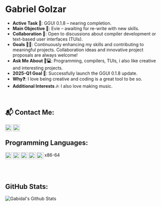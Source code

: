 # Gabriel Golzar

- **Active Task 🚀**: GGUI 0.1.8 – nearing completion.
- **Main Objective 🔄**: Evie – awaiting for re-write with new skills.  
- **Collaboration 💬**: Open to discussions about compiler development or text-based user interfaces (TUIs).
- **Goals 🌱💡**: Continuously enhancing my skills and contributing to meaningful projects. Collaboration ideas and innovative project proposals are always welcome!
- **Ask Me About 🤖💻**: Programming, compilers, TUIs, i also like creative and interesting projects.
- **2025-Q1 Goal 🎯**: Successfully launch the GGUI 0.1.8 update.
- **Why❓**: I love being creative and coding is a great tool to be so.
- **Additional Interests 🎶**: I also love making music.
<br>

## 📬 Contact Me:
[<img align="left" alt="Discord Server" height="22px" src="https://discord.com/assets/94db9c3c1eba8a38a1fcf4f223294185.png"/>][Discord_Server]
[<img align="left" alt="Gmail" height="22px" src="https://upload.wikimedia.org/wikipedia/commons/thumb/7/7e/Gmail_icon_%282020%29.svg/512px-Gmail_icon_%282020%29.svg.png"/>][Gmail]

<br>

## Programming Languages:
<img align="left" alt="C++" width="22px" src="https://upload.wikimedia.org/wikipedia/commons/thumb/1/18/ISO_C%2B%2B_Logo.svg/150px-ISO_C%2B%2B_Logo.svg.png"/>
<img align="left" alt="Python" width="22px" src="https://upload.wikimedia.org/wikipedia/commons/thumb/c/c3/Python-logo-notext.svg/768px-Python-logo-notext.svg.png"/>
<img align="left" alt="JavaScript" width="22px" src="https://upload.wikimedia.org/wikipedia/commons/9/99/Unofficial_JavaScript_logo_2.svg"/>
<img align="left" alt="TypeScript" width="22px" src="https://upload.wikimedia.org/wikipedia/commons/4/4c/Typescript_logo_2020.svg"/>
<img align="left" alt="C#" width="22px" src="https://upload.wikimedia.org/wikipedia/commons/4/4f/Csharp_Logo.png"/>
x86-64

<br>
<br>
<br>
<br>


## GitHub Stats:
<img align="left" alt="Gabidal's Github Stats" src="https://github-readme-stats.vercel.app/api?username=Gabidal&show_icons=true&hide_border=true" />

[Discord_Server]:https://discord.gg/UvE3Cr4fKF 
[Gmail]:Gabriel.Golzar.Music@gmail.com
